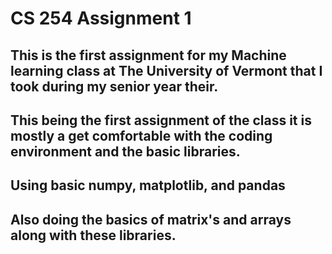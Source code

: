 # CS 254 Assignment 1

## This is the first assignment for my Machine learning class at The University of Vermont that I took during my senior year their.
## This being the first assignment of the class it is mostly a get comfortable with the coding environment and the basic libraries.
## Using basic numpy, matplotlib, and pandas
## Also doing the basics of matrix's and arrays along with these libraries.